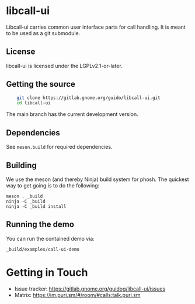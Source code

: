 # libcall-ui

Libcall-ui carries common user interface parts for call handling. It is meant
to be used as a git submodule.

## License

libcall-ui is licensed under the LGPLv2.1-or-later.

## Getting the source

```sh
    git clone https://gitlab.gnome.org/guido/libcall-ui.git
    cd libcall-ui
```

The main branch has the current development version.

## Dependencies
See `meson.build` for required dependencies.

## Building

We use the meson (and thereby Ninja) build system for phosh.  The quickest
way to get going is to do the following:

    meson . _build
    ninja -C _build
    ninja -C _build install

## Running the demo
You can run the contained demo via:

    _build/examples/call-ui-demo

# Getting in Touch
* Issue tracker: https://gitlab.gnome.org/guidog/libcall-ui/issues
* Matrix: https://im.puri.sm/#/room/#calls:talk.puri.sm

